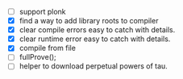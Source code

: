 - [ ] support plonk
- [x] find a way to add library roots to compiler
- [x] clear compile errors easy to catch with details.
- [x] clear runtime error easy to catch with details.
- [x] compile from file
- [ ] fullProve();
- [ ] helper to download perpetual powers of tau.

